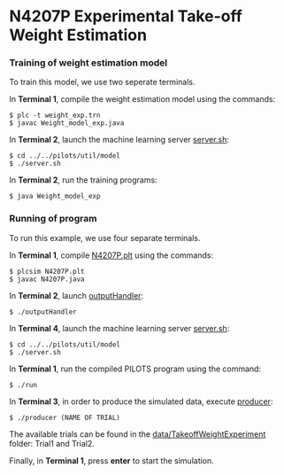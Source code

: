 # N4207P Experimental Take-off Weight Estimation


### Training of weight estimation model

To train this model, we use two seperate terminals.

In **Terminal 1**, compile the weight estimation model using the commands:
```
$ plc -t weight_exp.trn
$ javac Weight_model_exp.java
```

In **Terminal 2**, launch the machine learning server [server.sh](../../pilots/util/model/server.sh):
```
$ cd ../../pilots/util/model
$ ./server.sh
```

In **Terminal 2**, run the training programs:
```
$ java Weight_model_exp
```


### Running of program

To run this example, we use four separate terminals.

In **Terminal 1**, compile [N4207P.plt](./N4207P.plt) using the commands:
```
$ plcsim N4207P.plt
$ javac N4207P.java
```

In **Terminal 2**, launch [outputHandler](./outputHandler):
```
$ ./outputHandler
```

In **Terminal 4**, launch the machine learning server [server.sh](../../pilots/util/model/server.sh):
```
$ cd ../../pilots/util/model
$ ./server.sh
```

In **Terminal 1**, run the compiled PILOTS program using the command:
```
$ ./run
```

In **Terminal 3**, in order to produce the simulated data, execute [producer](./producer):
```
$ ./producer (NAME OF TRIAL)
```
The available trials can be found in the [data/TakeoffWeightExperiment](./data/TakeoffWeightExperiment) folder: Trial1 and Trial2.

Finally, in **Terminal 1**, press **enter** to start the simulation.

